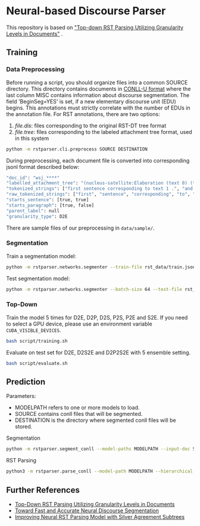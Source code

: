 # Neural-based Discourse Parser

This repository is based
on ["Top-down RST Parsing Utilizing Granularity Levels in Documents"](https://ojs.aaai.org/index.php/AAAI/article/view/6321)
.

## Training

### Data Preprocessing

Before running a script, you should organize files into a common SOURCE directory. This directory contains documents
in [CONLL-U format](https://universaldependencies.org/format.html) where the last column MISC contains information about
discourse segmentation. The field 'BeginSeg=YES' is set, if a new elementary discourse unit (EDU) begins. This
annotations must strictly correlate with the number of EDUs in the annotation file. For RST annotations, there are two
options:

1. _file.dis_: files corresponding to the original RST-DT tree format
2. _file.tree_: files corresponding to the labeled attachment tree format, used in this system

```bash
python -m rstparser.cli.preprocess SOURCE DESTINATION
```

During preprocessing, each document file is converted into corresponding jsonl format described below:

```bash
"doc_id": "wsj_****"
"labelled_attachment_tree": "(nucleus-satellite:Elaboration (text 0) (text 1))"
"tokenized_strings": ["first sentence corresponding to text 1 .", "and this is second sentence ."]
"raw_tokenized_strings": ["first", "sentence", "corresponding", "to", "text", "1", ".", "and", "this", "is", "second", "sentence", "."]
"starts_sentence": [true, true]
"starts_paragraph": [true, false]
"parent_label": null
"granularity_type": D2E
```

There are sample files of our preprocessing in `data/sample/`.

### Segmentation

Train a segmentation model:

```bash
python -m rstparser.networks.segmenter --train-file rst_data/train.jsonl --valid-file rst_data/valid.jsonl --batch-size 64 --hidden 128 --bert-model roberta-base --epochs 20 --test-file rst_data/test.jsonl --serialization-dir models/seg.t3
```

Test segmentation model:

```bash
python -m rstparser.networks.segmenter --batch-size 64 --test-file rst_data/test.jsonl --model-paths models/seg.*/model_best_*
```

### Top-Down

Train the model 5 times for D2E, D2P, D2S, P2S, P2E and S2E. If you need to select a GPU device, please use an
environment variable `CUDA_VISIBLE_DEVICES`.

```bash
bash script/training.sh
```

Evaluate on test set for D2E, D2S2E and D2P2S2E with 5 ensemble setting.

```bash
bash script/evaluate.sh
```

## Prediction

Parameters:

- MODELPATH refers to one or more models to load.
- SOURCE contains conll files that will be segmented.
- DESTINATION is the directory where segmented conll files will be stored.

Segmentation

```bash
python -m rstparser.segment_conll --model-paths MODELPATH --input-doc SOURCE --output-dir DESTINATION
```

RST Parsing

```bash
python3 -m rstparser.parse_conll --model-path MODELPATH --hierarchical-type d2e --input-doc SOURCE --output-dir DESTINATION
```

## Further References

- [Top-Down RST Parsing Utilizing Granularity Levels in Documents](https://ojs.aaai.org/index.php/AAAI/article/view/6321)
- [Toward Fast and Accurate Neural Discourse Segmentation](https://aclanthology.org/D18-1116/)
- [Improving Neural RST Parsing Model with Silver Agreement Subtrees](https://aclanthology.org/2021.naacl-main.127/)
